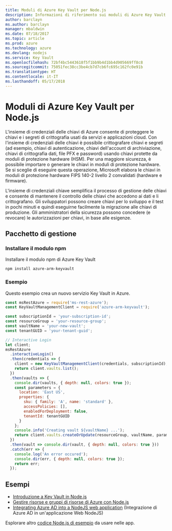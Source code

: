 ```yaml
---
title: Moduli di Azure Key Vault per Node.js
description: Informazioni di riferimento sui moduli di Azure Key Vault per Node.js
author: barclayn
ms.author: barclayn
manager: mbaldwin
ms.date: 07/18/2017
ms.topic: article
ms.prod: azure
ms.technology: azure
ms.devlang: nodejs
ms.service: Key Vault
ms.openlocfilehash: 72bf4bc5443618f5f1bb9b4d1bb4d905669ff8c8
ms.sourcegitcommit: 75051fec38cc3be4cb7d7cb6fc695c162fc0e91b
ms.translationtype: HT
ms.contentlocale: it-IT
ms.lasthandoff: 05/17/2018
---
```

# <a name="azure-key-vault-modules-for-nodejs"></a>Moduli di Azure Key Vault per Node.js

L'insieme di credenziali delle chiavi di Azure consente di proteggere le chiavi e i segreti di crittografia usati da servizi e applicazioni cloud. Con l'insieme di credenziali delle chiavi è possibile crittografare chiavi e segreti (ad esempio, chiavi di autenticazione, chiavi dell'account di archiviazione, chiavi di crittografia dati, file PFX e password) usando chiavi protette da moduli di protezione hardware (HSM). Per una maggiore sicurezza, è possibile importare o generare le chiavi in moduli di protezione hardware. Se si sceglie di eseguire questa operazione, Microsoft elabora le chiavi in moduli di protezione hardware FIPS 140-2 livello 2 convalidati (hardware e firmware).

L'insieme di credenziali chiave semplifica il processo di gestione delle chiavi e consente di mantenere il controllo delle chiavi che accedono ai dati e li crittografano. Gli sviluppatori possono creare chiavi per lo sviluppo e il test in pochi minuti e quindi eseguirne facilmente la migrazione alle chiavi di produzione. Gli amministratori della sicurezza possono concedere (e revocare) le autorizzazioni per chiavi, in base alle esigenze.

## <a name="management-package"></a>Pacchetto di gestione

### <a name="install-the-npm-module"></a>Installare il modulo npm 

Installare il modulo npm di Azure Key Vault

```bash
npm install azure-arm-keyvault
```

### <a name="example"></a>Esempio

Questo esempio crea un nuovo servizio Key Vault in Azure.

```javascript
const msRestAzure = require('ms-rest-azure');
const KeyVaultManagementClient = require('azure-arm-keyvault');

const subscriptionId = 'your-subscription-id';
const resourceGroup = 'your-resource-group';
const vaultName = 'your-new-vault';
const tenantGUID = 'your-tenant-guid';

// Interactive Login
let client;
msRestAzure
  .interactiveLogin()
  .then(credentials => {
    client = new KeyVaultManagementClient(credentials, subscriptionId);
    return client.vaults.list();
  })
  .then(vaults => {
    console.dir(vaults, { depth: null, colors: true });
    const parameters = {
      location: 'East US',
      properties: {
        sku: { family: 'A', name: 'standard' },
        accessPolicies: [],
        enabledForDeployment: false,
        tenantId: tenantGUID
      }
    };
    console.info('Creating vault ${vaultName} ...');
    return client.vaults.createOrUpdate(resourceGroup, vaultName, parameters);
  })
  .then(vault => console.dir(vault, { depth: null, colors: true }))
  .catch(err => {
    console.log('An error occured');
    console.dir(err, { depth: null, colors: true });
    return err;
  });
```

## <a name="samples"></a>Esempi

- [Introduzione a Key Vault in Node.js](https://azure.microsoft.com/resources/samples/key-vault-node-getting-started/)
- [Gestire risorse e gruppi di risorse di Azure con Node.js](https://azure.microsoft.com/resources/samples/resource-manager-node-resources-and-groups/) 
- [Integrating Azure AD into a NodeJS web application](https://azure.microsoft.com/resources/samples/active-directory-node-webapp-openidconnect/) (Integrazione di Azure AD in un'applicazione Web NodeJS) 

Esplorare altro [codice Node.js di esempio](https://azure.microsoft.com/resources/samples/?platform=nodejs) da usare nelle app.
